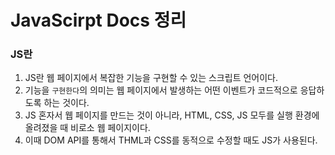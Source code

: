 # JavaScirpt Docs 정리

### JS란

1. JS란 웹 페이지에서 복잡한 기능을 구현할 수 있는 스크립트 언어이다.
2. 기능을 `구현한다`의 의미는 웹 페이지에서 발생하는 어떤 이벤트가 코드적으로 응답하도록 하는 것이다.
3. JS 혼자서 웹 페이지를 만드는 것이 아니라, HTML, CSS, JS 모두를 실행 환경에 올려졌을 때 비로소 웹 페이지이다.
4. 이때 DOM API를 통해서 THML과 CSS를 동적으로 수정할 때도 JS가 사용된다.